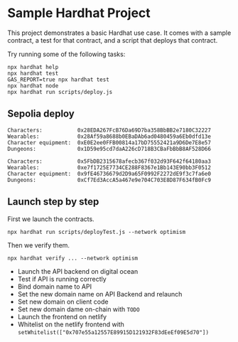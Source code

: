 # Sample Hardhat Project

This project demonstrates a basic Hardhat use case. It comes with a sample contract, a test for that contract, and a script that deploys that contract.

Try running some of the following tasks:

```shell
npx hardhat help
npx hardhat test
GAS_REPORT=true npx hardhat test
npx hardhat node
npx hardhat run scripts/deploy.js
```

## Sepolia deploy

```
Characters:           0x28EDA267FcB76Da69D7ba358BbBB2e7180C32227
Wearables:            0x28Af59a8688b0EBaDAb6ad0480459a6Eb0dfd13e
Character equipment:  0xE0E2ee0FFB00814a17bD75552421a9D6De7E8e57
Dungeons:             0x1D59e95cd7daA226cD718B3CBaFbBbB8AF528D66
```

```
Characters:           0x5FbDB2315678afecb367f032d93F642f64180aa3
Wearables:            0xe7f1725E7734CE288F8367e1Bb143E90bb3F0512
Character equipment:  0x9fE46736679d2D9a65F0992F2272dE9f3c7fa6e0
Dungeons:             0xCf7Ed3AccA5a467e9e704C703E8D87F634fB0Fc9
```

## Launch step by step

First we launch the contracts.

```
npx hardhat run scripts/deployTest.js --network optimism
```

Then we verify them.

```
npx hardhat verify ... --network optimism
```

* Launch the API backend on digital ocean
* Test if API is running correctly
* Bind domain name to API
* Set the new domain name on API Backend and relaunch 
* Set new domain on client code
* Set new domain dame on-chain with `TODO`
* Launch the frontend on netlify
* Whitelist on the netlify frontend with `setWhitelist(["0x707e55a12557E89915D121932F83dEeEf09E5d70"])`